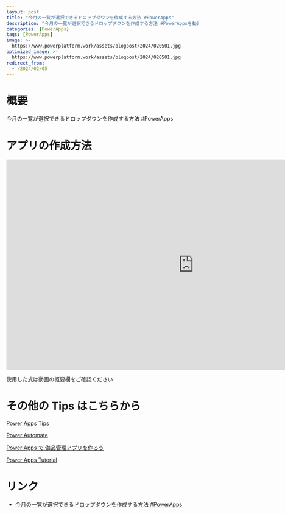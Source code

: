 ```yaml
---
layout: post
title: "今月の一覧が選択できるドロップダウンを作成する方法 #PowerApps"
description: "今月の一覧が選択できるドロップダウンを作成する方法 #PowerAppsを動画で分かりやすく解説"
categories: [PowerApps]
tags: [PowerApps]
image: >-
  https://www.powerplatform.work/assets/blogpost/2024/020501.jpg
optimized_image: >-
  https://www.powerplatform.work/assets/blogpost/2024/020501.jpg
redirect_from:
  - /2024/02/05
---
```



#  概要

今月の一覧が選択できるドロップダウンを作成する方法 #PowerApps


# アプリの作成方法

<iframe width="983" height="553" src="https://www.youtube.com/embed/nxAP3uqlSe4" title="YouTube video player" frameborder="0" allow="accelerometer; autoplay; clipboard-write; encrypted-media; gyroscope; picture-in-picture" allowfullscreen></iframe>


使用した式は動画の概要欄をご確認ください


# その他の Tips はこちらから

[Power Apps Tips](https://www.youtube.com/watch?v=VrAQf3JQ7yM&list=PLVhFi1fb3DqakSLVMn22DDcySXh9jtzi- )


[Power Automate](https://www.youtube.com/watch?v=-YnJYT0ASEM&list=PLVhFi1fb3Dqbzic6GieqnLFgD3aTj-eHA)


[Power Apps で 備品管理アプリを作ろう](https://www.youtube.com/playlist?list=PLVhFi1fb3DqZM3HKb8Hea6XEL96990Fyn)


[Power Apps Tutorial](https://www.youtube.com/playlist?list=PLVhFi1fb3DqalxpL974VvAJvV4iWoSbe_)


# リンク


- [今月の一覧が選択できるドロップダウンを作成する方法 #PowerApps](https://www.youtube.com/watch?v=nxAP3uqlSe4)

